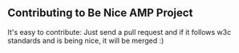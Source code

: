 ## Contributing to Be Nice AMP Project

It's easy to contribute: Just send a pull request and if it follows w3c standards and is being nice, it will be merged :)
